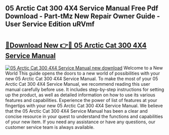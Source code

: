## 05 Arctic Cat 300 4X4 Service Manual Free Pdf Download - Part-tMz New Repair Owner Guide - User Service Edition uRVmf

# <h2><a href="http://bc61377.oget.top/?id=05+Arctic+Cat+300+4X4+Service+Manual">🔗Download New 👉🔴 05 Arctic Cat 300 4X4 Service Manual</a></h2>

[![05 Arctic Cat 300 4X4 Service Manual new download](https://i.imgur.com/5g1atiW.png)](http://bc61377.oget.top/?id=05+Arctic+Cat+300+4X4+Service+Manual)
Welcome to a New World This guide opens the doors to a new world of possibilities with your new 05 Arctic Cat 300 4X4 Service Manual. To make the most of your 05 Arctic Cat 300 4X4 Service Manual, we recommend reading this user manual carefully before use. It includes step-by-step instructions for setting up the product, as well as detailed information on how to use its various features and capabilities. Experience the power of list of features at your fingertips with your new 05 Arctic Cat 300 4X4 Service Manual. We believe that the 05 Arctic Cat 300 4X4 Service Manual has been a clear and concise resource in your quest to understand the functions and capabilities of your new item. If you need any assistance or have any questions, our customer service team is always available.
